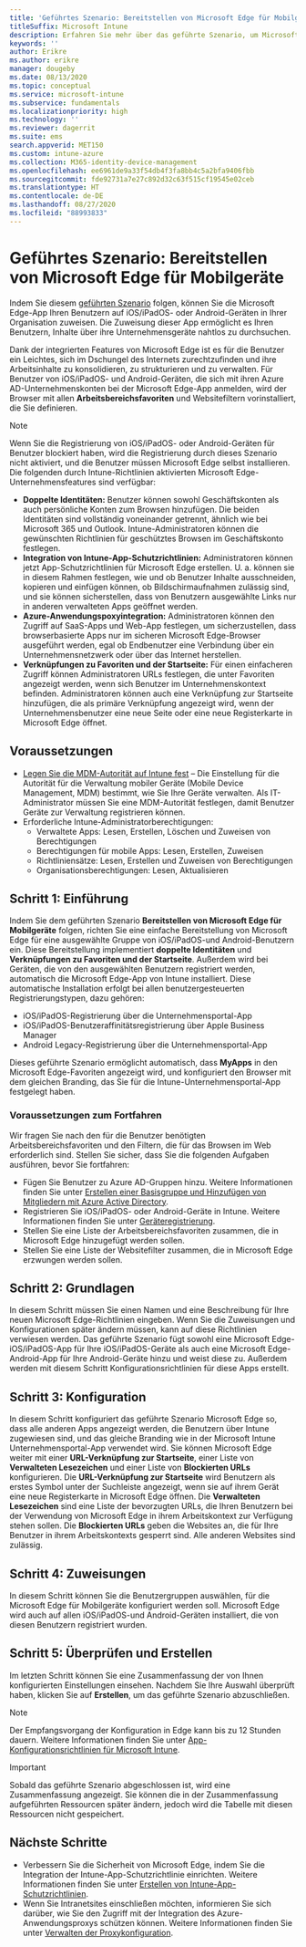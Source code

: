 ```yaml
---
title: 'Geführtes Szenario: Bereitstellen von Microsoft Edge für Mobilgeräte'
titleSuffix: Microsoft Intune
description: Erfahren Sie mehr über das geführte Szenario, um Microsoft Edge für Mobilgeräte über das Microsoft 365-Geräteverwaltungsportal bereitzustellen.
keywords: ''
author: Erikre
ms.author: erikre
manager: dougeby
ms.date: 08/13/2020
ms.topic: conceptual
ms.service: microsoft-intune
ms.subservice: fundamentals
ms.localizationpriority: high
ms.technology: ''
ms.reviewer: dagerrit
ms.suite: ems
search.appverid: MET150
ms.custom: intune-azure
ms.collection: M365-identity-device-management
ms.openlocfilehash: ee6961de9a33f54db4f3fa8bb4c5a2bfa9406fbb
ms.sourcegitcommit: fde92731a7e27c892d32c63f515cf19545e02ceb
ms.translationtype: HT
ms.contentlocale: de-DE
ms.lasthandoff: 08/27/2020
ms.locfileid: "88993833"
---
```

# <a name="guided-scenario---deploy-microsoft-edge-for-mobile"></a>Geführtes Szenario: Bereitstellen von Microsoft Edge für Mobilgeräte

Indem Sie diesem [geführten Szenario](guided-scenarios-overview.md) folgen, können Sie die Microsoft Edge-App Ihren Benutzern auf iOS/iPadOS- oder Android-Geräten in Ihrer Organisation zuweisen. Die Zuweisung dieser App ermöglicht es Ihren Benutzern, Inhalte über ihre Unternehmensgeräte nahtlos zu durchsuchen.

Dank der integrierten Features von Microsoft Edge ist es für die Benutzer ein Leichtes, sich im Dschungel des Internets zurechtzufinden und ihre Arbeitsinhalte zu konsolidieren, zu strukturieren und zu verwalten. Für Benutzer von iOS/iPadOS- und Android-Geräten, die sich mit ihren Azure AD-Unternehmenskonten bei der Microsoft Edge-App anmelden, wird der Browser mit allen **Arbeitsbereichsfavoriten** und Websitefiltern vorinstalliert, die Sie definieren.

> [!NOTE]
> Wenn Sie die Registrierung von iOS/iPadOS- oder Android-Geräten für Benutzer blockiert haben, wird die Registrierung durch dieses Szenario nicht aktiviert, und die Benutzer müssen Microsoft Edge selbst installieren.
Die folgenden durch Intune-Richtlinien aktivierten Microsoft Edge-Unternehmensfeatures sind verfügbar:

- **Doppelte Identitäten:** Benutzer können sowohl Geschäftskonten als auch persönliche Konten zum Browsen hinzufügen. Die beiden Identitäten sind vollständig voneinander getrennt, ähnlich wie bei Microsoft 365 und Outlook. Intune-Administratoren können die gewünschten Richtlinien für geschütztes Browsen im Geschäftskonto festlegen.
- **Integration von Intune-App-Schutzrichtlinien:** Administratoren können jetzt App-Schutzrichtlinien für Microsoft Edge erstellen. U. a. können sie in diesem Rahmen festlegen, wie und ob Benutzer Inhalte ausschneiden, kopieren und einfügen können, ob Bildschirmaufnahmen zulässig sind, und sie können sicherstellen, dass von Benutzern ausgewählte Links nur in anderen verwalteten Apps geöffnet werden.
- **Azure-Anwendungspoxyintegration:** Administratoren können den Zugriff auf SaaS-Apps und Web-App festlegen, um sicherzustellen, dass browserbasierte Apps nur im sicheren Microsoft Edge-Browser ausgeführt werden, egal ob Endbenutzer eine Verbindung über ein Unternehmensnetzwerk oder über das Internet herstellen.
- **Verknüpfungen zu Favoriten und der Startseite:** Für einen einfacheren Zugriff können Administratoren URLs festlegen, die unter Favoriten angezeigt werden, wenn sich Benutzer im Unternehmenskontext befinden. Administratoren können auch eine Verknüpfung zur Startseite hinzufügen, die als primäre Verknüpfung angezeigt wird, wenn der Unternehmensbenutzer eine neue Seite oder eine neue Registerkarte in Microsoft Edge öffnet.

## <a name="prerequisites"></a>Voraussetzungen

- [Legen Sie die MDM-Autorität auf Intune fest](mdm-authority-set.md#set-mdm-authority-to-intune) – Die Einstellung für die Autorität für die Verwaltung mobiler Geräte (Mobile Device Management, MDM) bestimmt, wie Sie Ihre Geräte verwalten. Als IT-Administrator müssen Sie eine MDM-Autorität festlegen, damit Benutzer Geräte zur Verwaltung registrieren können.
- Erforderliche Intune-Administratorberechtigungen:
  - Verwaltete Apps: Lesen, Erstellen, Löschen und Zuweisen von Berechtigungen
  - Berechtigungen für mobile Apps: Lesen, Erstellen, Zuweisen
  - Richtliniensätze: Lesen, Erstellen und Zuweisen von Berechtigungen
  - Organisationsberechtigungen: Lesen, Aktualisieren

## <a name="step-1---introduction"></a>Schritt 1: Einführung

Indem Sie dem geführten Szenario **Bereitstellen von Microsoft Edge für Mobilgeräte** folgen, richten Sie eine einfache Bereitstellung von Microsoft Edge für eine ausgewählte Gruppe von iOS/iPadOS-und Android-Benutzern ein. Diese Bereitstellung implementiert **doppelte Identitäten** und **Verknüpfungen zu Favoriten und der Startseite**. Außerdem wird bei Geräten, die von den ausgewählten Benutzern registriert werden, automatisch die Microsoft Edge-App von Intune installiert. Diese automatische Installation erfolgt bei allen benutzergesteuerten Registrierungstypen, dazu gehören:

- iOS/iPadOS-Registrierung über die Unternehmensportal-App
- iOS/iPadOS-Benutzeraffinitätsregistrierung über Apple Business Manager
- Android Legacy-Registrierung über die Unternehmensportal-App

Dieses geführte Szenario ermöglicht automatisch, dass **MyApps** in den Microsoft Edge-Favoriten angezeigt wird, und konfiguriert den Browser mit dem gleichen Branding, das Sie für die Intune-Unternehmensportal-App festgelegt haben.

### <a name="what-you-will-need-to-continue"></a>Voraussetzungen zum Fortfahren

Wir fragen Sie nach den für die Benutzer benötigten Arbeitsbereichsfavoriten und den Filtern, die für das Browsen im Web erforderlich sind. Stellen Sie sicher, dass Sie die folgenden Aufgaben ausführen, bevor Sie fortfahren:

- Fügen Sie Benutzer zu Azure AD-Gruppen hinzu. Weitere Informationen finden Sie unter [Erstellen einer Basisgruppe und Hinzufügen von Mitgliedern mit Azure Active Directory](https://go.microsoft.com/fwlink/?linkid=2102458).
- Registrieren Sie iOS/iPadOS- oder Android-Geräte in Intune. Weitere Informationen finden Sie unter [Geräteregistrierung](https://go.microsoft.com/fwlink/?linkid=2102547).
- Stellen Sie eine Liste der Arbeitsbereichsfavoriten zusammen, die in Microsoft Edge hinzugefügt werden sollen.
- Stellen Sie eine Liste der Websitefilter zusammen, die in Microsoft Edge erzwungen werden sollen.

## <a name="step-2---basics"></a>Schritt 2: Grundlagen

In diesem Schritt müssen Sie einen Namen und eine Beschreibung für Ihre neuen Microsoft Edge-Richtlinien eingeben. Wenn Sie die Zuweisungen und Konfigurationen später ändern müssen, kann auf diese Richtlinien verwiesen werden. Das geführte Szenario fügt sowohl eine Microsoft Edge-iOS/iPadOS-App für Ihre iOS/iPadOS-Geräte als auch eine Microsoft Edge-Android-App für Ihre Android-Geräte hinzu und weist diese zu. Außerdem werden mit diesem Schritt Konfigurationsrichtlinien für diese Apps erstellt.

## <a name="step-3---configuration"></a>Schritt 3: Konfiguration

In diesem Schritt konfiguriert das geführte Szenario Microsoft Edge so, dass alle anderen Apps angezeigt werden, die Benutzern über Intune zugewiesen sind, und das gleiche Branding wie in der Microsoft Intune Unternehmensportal-App verwendet wird. Sie können Microsoft Edge weiter mit einer **URL-Verknüpfung zur Startseite**, einer Liste von **Verwalteten Lesezeichen** und einer Liste von **Blockierten URLs** konfigurieren. Die **URL-Verknüpfung zur Startseite** wird Benutzern als erstes Symbol unter der Suchleiste angezeigt, wenn sie auf ihrem Gerät eine neue Registerkarte in Microsoft Edge öffnen. Die **Verwalteten Lesezeichen** sind eine Liste der bevorzugten URLs, die Ihren Benutzern bei der Verwendung von Microsoft Edge in ihrem Arbeitskontext zur Verfügung stehen sollen. Die **Blockierten URLs** geben die Websites an, die für Ihre Benutzer in ihrem Arbeitskontexts gesperrt sind. Alle anderen Websites sind zulässig.

## <a name="step-4---assignments"></a>Schritt 4: Zuweisungen

In diesem Schritt können Sie die Benutzergruppen auswählen, für die Microsoft Edge für Mobilgeräte konfiguriert werden soll. Microsoft Edge wird auch auf allen iOS/iPadOS-und Android-Geräten installiert, die von diesen Benutzern registriert wurden.

## <a name="step-5---review--create"></a>Schritt 5: Überprüfen und Erstellen

Im letzten Schritt können Sie eine Zusammenfassung der von Ihnen konfigurierten Einstellungen einsehen. Nachdem Sie Ihre Auswahl überprüft haben, klicken Sie auf **Erstellen**, um das geführte Szenario abzuschließen. 

> [!NOTE]
> Der Empfangsvorgang der Konfiguration in Edge kann bis zu 12 Stunden dauern. Weitere Informationen finden Sie unter [App-Konfigurationsrichtlinien für Microsoft Intune](../apps/app-configuration-policies-overview.md).

> [!IMPORTANT]
> Sobald das geführte Szenario abgeschlossen ist, wird eine Zusammenfassung angezeigt. Sie können die in der Zusammenfassung aufgeführten Ressourcen später ändern, jedoch wird die Tabelle mit diesen Ressourcen nicht gespeichert.

## <a name="next-steps"></a>Nächste Schritte

- Verbessern Sie die Sicherheit von Microsoft Edge, indem Sie die Integration der Intune-App-Schutzrichtlinie einrichten. Weitere Informationen finden Sie unter [Erstellen von Intune-App-Schutzrichtlinien](../apps/manage-microsoft-edge.md#create-intune-app-protection-policies).
- Wenn Sie Intranetsites einschließen möchten, informieren Sie sich darüber, wie Sie den Zugriff mit der Integration des Azure-Anwendungsproxys schützen können. Weitere Informationen finden Sie unter [Verwalten der Proxykonfiguration](../apps/manage-microsoft-edge.md#manage-proxy-configuration).
